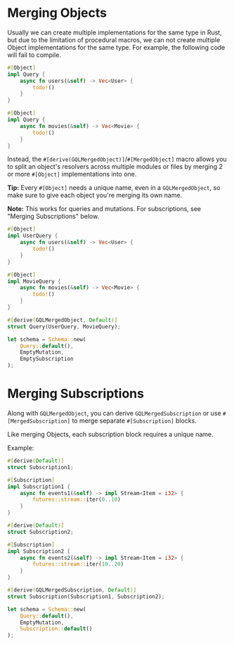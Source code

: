 # Merging Objects

Usually we can create multiple implementations for the same type in Rust, but due to the limitation of procedural macros, we can not create multiple Object implementations for the same type. For example, the following code will fail to compile.

```rust
#[Object]
impl Query {
    async fn users(&self) -> Vec<User> {
        todo!()
    }
}

#[Object]
impl Query {
    async fn movies(&self) -> Vec<Movie> {
        todo!()
    }
}
```

Instead, the `#[derive(GQLMergedObject)]`/`#[MergedObject]` macro allows you to split an object's resolvers across multiple modules or files by merging 2 or more `#[Object]` implementations into one.

**Tip:** Every `#[Object]` needs a unique name, even in a `GQLMergedObject`, so make sure to give each object you're merging its own name.

**Note:** This works for queries and mutations. For subscriptions, see "Merging Subscriptions" below.

```rust
#[Object]
impl UserQuery {
    async fn users(&self) -> Vec<User> {
        todo!()
    }
}

#[Object]
impl MovieQuery {
    async fn movies(&self) -> Vec<Movie> {
        todo!()
    }
}

#[derive(GQLMergedObject, Default)]
struct Query(UserQuery, MovieQuery);

let schema = Schema::new(
    Query::default(),
    EmptyMutation,
    EmptySubscription
);
```

# Merging Subscriptions

Along with `GQLMergedObject`, you can derive `GQLMergedSubscription` or use `#[MergedSubscription]` to merge separate `#[Subscription]` blocks.

Like merging Objects, each subscription block requires a unique name.

Example:

```rust
#[derive(Default)]
struct Subscription1;

#[Subscription]
impl Subscription1 {
    async fn events1(&self) -> impl Stream<Item = i32> {
        futures::stream::iter(0..10)
    }
}

#[derive(Default)]
struct Subscription2;

#[Subscription]
impl Subscription2 {
    async fn events2(&self) -> impl Stream<Item = i32> {
        futures::stream::iter(10..20)
    }
}

#[derive(GQLMergedSubscription, Default)]
struct Subscription(Subscription1, Subscription2);

let schema = Schema::new(
    Query::default(),
    EmptyMutation,
    Subscription::default()
);
```
